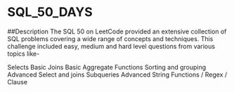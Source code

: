 # SQL_50_DAYS

##Description
The SQL 50 on LeetCode provided an extensive collection of SQL problems covering a wide range of concepts and techniques. This challenge included easy, medium and hard level questions from various topics like-

Selects
Basic Joins
Basic Aggregate Functions
Sorting and grouping
Advanced Select and joins
Subqueries
Advanced String Functions / Regex / Clause
